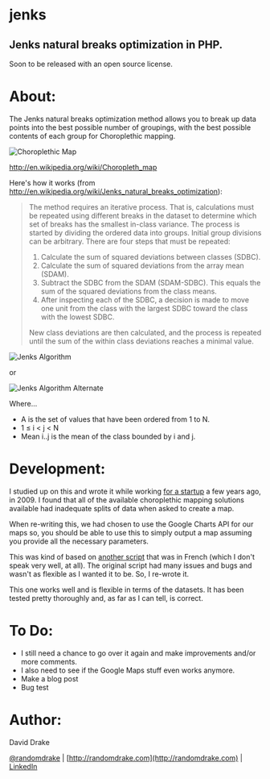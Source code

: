 jenks
=====

Jenks natural breaks optimization in PHP.
-----
Soon to be released with an open source license.

About:
=====
The Jenks natural breaks optimization method allows you to break up data points into the best possible number of groupings, with the best possible contents of each group for Choroplethic mapping. 

![Choroplethic Map](http://randomdrake.com/map.png "An example of a choropleth map.")

http://en.wikipedia.org/wiki/Choropleth_map

Here's how it works (from http://en.wikipedia.org/wiki/Jenks_natural_breaks_optimization):

>The method requires an iterative process. That is, calculations must be repeated using different breaks in the dataset to determine which set of breaks has the smallest in-class variance. The process is started by dividing the ordered data into groups. Initial group divisions can be arbitrary. There are four steps that must be repeated:
>
>1. Calculate the sum of squared deviations between classes (SDBC).
>2. Calculate the sum of squared deviations from the array mean (SDAM).
>3. Subtract the SDBC from the SDAM (SDAM-SDBC). This equals the sum of the squared deviations from the class means.
>4. After inspecting each of the SDBC, a decision is made to move one unit from the class with the largest SDBC toward the class with the lowest SDBC.
>
>New class deviations are then calculated, and the process is repeated until the sum of the within class deviations reaches a minimal value.

![Jenks Algorithm](http://randomdrake.com/jenks.gif "Source - http://www.biomedware.com/files/documentation/spacestat/interface/map/classify/About_natural_breaks.htm")

or

![Jenks Algorithm Alternate](http://randomdrake.com/jenks2.gif "Source - http://www.biomedware.com/files/documentation/spacestat/interface/map/classify/About_natural_breaks.htm")

Where...
* A is the set of values that have been ordered from 1 to N.
* 1 ≤ i < j < N
* Mean i..j is the mean of the class bounded by i and j.

Development:
=====
I studied up on this and wrote it while working [for a startup](http://grupthinkpowered.com/) a few years ago, in 2009. I found that all of the available choroplethic mapping solutions available had inadequate splits of data when asked to create a map.

When re-writing this, we had chosen to use the Google Charts API for our maps so, you should be able to use this to simply output a map assuming you provide all the necessary parameters.

This was kind of based on [another script](http://www.forumsig.org/showthread.php?t=22055) that was in French (which I don't speak very well, at all). The original script had many issues and bugs and wasn't as flexible as I wanted it to be. So, I re-wrote it.

This one works well and is flexible in terms of the datasets. It has been tested pretty thoroughly and, as far as I can tell, is correct.

To Do:
=====
* I still need a chance to go over it again and make improvements and/or more comments. 
* I also need to see if the Google Maps stuff even works anymore.
* Make a blog post 
* Bug test

Author:
=====
David Drake 

[@randomdrake](https://twitter.com/#!/randomdrake) | [http://randomdrake.com](http://randomdrake.com) | [LinkedIn](http://www.linkedin.com/pub/david-drake/52/247/465)